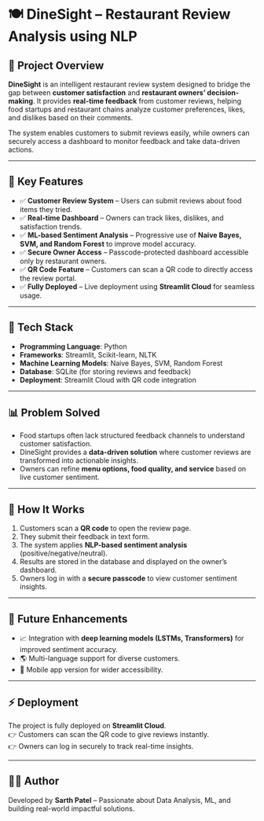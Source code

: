 # 🍽️ DineSight – Restaurant Review Analysis using NLP  

## 📌 Project Overview  
**DineSight** is an intelligent restaurant review system designed to bridge the gap between **customer satisfaction** and **restaurant owners’ decision-making**. It provides **real-time feedback** from customer reviews, helping food startups and restaurant chains analyze customer preferences, likes, and dislikes based on their comments.  

The system enables customers to submit reviews easily, while owners can securely access a dashboard to monitor feedback and take data-driven actions.  

---

## 🚀 Key Features  
- ✅ **Customer Review System** – Users can submit reviews about food items they tried.  
- ✅ **Real-time Dashboard** – Owners can track likes, dislikes, and satisfaction trends.  
- ✅ **ML-based Sentiment Analysis** – Progressive use of **Naive Bayes, SVM, and Random Forest** to improve model accuracy.  
- ✅ **Secure Owner Access** – Passcode-protected dashboard accessible only by restaurant owners.  
- ✅ **QR Code Feature** – Customers can scan a QR code to directly access the review portal.  
- ✅ **Fully Deployed** – Live deployment using **Streamlit Cloud** for seamless usage.  

---

## 🧠 Tech Stack  
- **Programming Language**: Python  
- **Frameworks**: Streamlit, Scikit-learn, NLTK  
- **Machine Learning Models**: Naive Bayes, SVM, Random Forest  
- **Database**: SQLite (for storing reviews and feedback)  
- **Deployment**: Streamlit Cloud with QR code integration  

---

## 📊 Problem Solved  
- Food startups often lack structured feedback channels to understand customer satisfaction.  
- DineSight provides a **data-driven solution** where customer reviews are transformed into actionable insights.  
- Owners can refine **menu options, food quality, and service** based on live customer sentiment.  

---

## 🔑 How It Works  
1. Customers scan a **QR code** to open the review page.  
2. They submit their feedback in text form.  
3. The system applies **NLP-based sentiment analysis** (positive/negative/neutral).  
4. Results are stored in the database and displayed on the owner’s dashboard.  
5. Owners log in with a **secure passcode** to view customer sentiment insights.  

---

## 📌 Future Enhancements  
- 📈 Integration with **deep learning models (LSTMs, Transformers)** for improved sentiment accuracy.  
- 🌎 Multi-language support for diverse customers.  
- 📱 Mobile app version for wider accessibility.  

---

## ⚡ Deployment  
The project is fully deployed on **Streamlit Cloud**.  
👉 Customers can scan the QR code to give reviews instantly.  
👉 Owners can log in securely to track real-time insights.  

---

## 👨‍💻 Author  
Developed by **Sarth Patel** – Passionate about Data Analysis, ML, and building real-world impactful solutions.  
